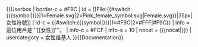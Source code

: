 {{Userbox
| border-c = #F9C
| id       = [[File:{{#switch:{{{symbol|}}}|1=Female.svg<!-- 選項一 -->|2=Pink_female_symbol.svg<!-- 選項二 -->|Female.svg<!-- 默認 -->}}|35px|女性符號]]
| id-c     = {{#switch:{{{symbol|}}}|1=#F9C<!-- 選項一 -->|2=#FFF<!-- 選項二 -->|#F9C<!-- 默認 -->}}
| info     = 這位用戶是'''[[女性]]'''。
| info-c   = #FCF
| info-s   = 10
| nocat    = {{{nocat|}}}
| usercategory = 女性维基人
}}<noinclude>{{Documentation}}</noinclude>